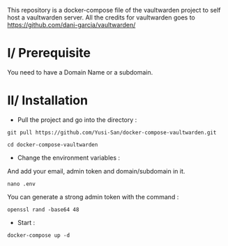 This repository is a docker-compose file of the vaultwarden project to self host a vaultwarden server.
All the credits for vaultwarden goes to https://github.com/dani-garcia/vaultwarden/

# I/ Prerequisite

You need to have a Domain Name or a subdomain. 

# II/ Installation

- Pull the project and go into the directory : 

`git pull https://github.com/Yusi-San/docker-compose-vaultwarden.git`

`cd docker-compose-vaultwarden`

- Change the environment variables :

And add your email, admin token and domain/subdomain in it.

`nano .env`

You can generate a strong admin token with the command : 

`openssl rand -base64 48`

- Start :  

`docker-compose up -d`

